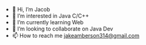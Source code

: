 - 👋 Hi, I’m Jacob
- 👀 I’m interested in Java  C/C++
- 🌱 I’m currently learning Web
- 💞️ I’m looking to collaborate on Java Dev
- 📫 How to reach me jakeamberson314@gmail.com

<!---
jake314jake/jake314jake is a ✨ special ✨ repository because its `README.md` (this file) appears on your GitHub profile.
You can click the Preview link to take a look at your changes.
--->
